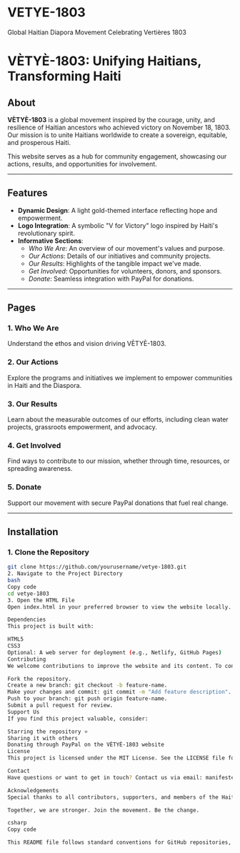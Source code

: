 # VETYE-1803
Global Haitian Diapora Movement Celebrating Vertières 1803
# VÈTYÈ-1803: Unifying Haitians, Transforming Haiti

## About
**VÈTYÈ-1803** is a global movement inspired by the courage, unity, and resilience of Haitian ancestors who achieved victory on November 18, 1803. Our mission is to unite Haitians worldwide to create a sovereign, equitable, and prosperous Haiti. 

This website serves as a hub for community engagement, showcasing our actions, results, and opportunities for involvement.

---

## Features
- **Dynamic Design**: A light gold-themed interface reflecting hope and empowerment.
- **Logo Integration**: A symbolic "V for Victory" logo inspired by Haiti's revolutionary spirit.
- **Informative Sections**: 
  - *Who We Are*: An overview of our movement's values and purpose.
  - *Our Actions*: Details of our initiatives and community projects.
  - *Our Results*: Highlights of the tangible impact we've made.
  - *Get Involved*: Opportunities for volunteers, donors, and sponsors.
  - *Donate*: Seamless integration with PayPal for donations.

---

## Pages
### 1. **Who We Are**
Understand the ethos and vision driving VÈTYÈ-1803.

### 2. **Our Actions**
Explore the programs and initiatives we implement to empower communities in Haiti and the Diaspora.

### 3. **Our Results**
Learn about the measurable outcomes of our efforts, including clean water projects, grassroots empowerment, and advocacy.

### 4. **Get Involved**
Find ways to contribute to our mission, whether through time, resources, or spreading awareness.

### 5. **Donate**
Support our movement with secure PayPal donations that fuel real change.

---

## Installation
### 1. Clone the Repository
```bash
git clone https://github.com/yourusername/vetye-1803.git
2. Navigate to the Project Directory
bash
Copy code
cd vetye-1803
3. Open the HTML File
Open index.html in your preferred browser to view the website locally.

Dependencies
This project is built with:

HTML5
CSS3
Optional: A web server for deployment (e.g., Netlify, GitHub Pages)
Contributing
We welcome contributions to improve the website and its content. To contribute:

Fork the repository.
Create a new branch: git checkout -b feature-name.
Make your changes and commit: git commit -m "Add feature description".
Push to your branch: git push origin feature-name.
Submit a pull request for review.
Support Us
If you find this project valuable, consider:

Starring the repository ⭐
Sharing it with others
Donating through PayPal on the VÈTYÈ-1803 website
License
This project is licensed under the MIT License. See the LICENSE file for details.

Contact
Have questions or want to get in touch? Contact us via email: manifeste1804@gmail.com

Acknowledgements
Special thanks to all contributors, supporters, and members of the Haitian Diaspora who continue to empower the vision of VÈTYÈ-1803.

Together, we are stronger. Join the movement. Be the change.

csharp
Copy code

This README file follows standard conventions for GitHub repositories, providing clarity on t
